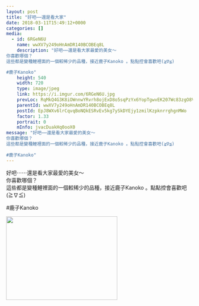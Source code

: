 ```yaml
---
layout: post
title: "好吧⋯⋯還是看大家" 
date: 2018-03-11T15:49:12+0000 
categories: [] 
media:
  - id: 6RGeN6U
    name: wwXV7y249oHnAmDR140BCOBEq8L
    description: "好吧⋯⋯還是看大家最愛的美女～
你喜歡哪個？
這些都是變種鯉裡面的一個較稀少的品種，接近鹿子Kanoko 。點點控會喜歡吧(≧∇≦)

#鹿子Kanoko"   
    height: 540
    width: 720
    type: image/jpeg
    link: https://i.imgur.com/6RGeN6U.jpg
    prevLoc: RqMkQ4G3K8iOWnnwYRvrh8ojExD8o5sqPzYx6YopTgwvEK207Wc83zgO8V86Ijyzqy0wP7FRyGXQjgAPF7vJAEW0KmT1ryXJPZjZTlXxLoWA56fVnJlpJ1w1t37wWGVBootnkBnDY5x0FRlLGqp19yUp5QpKy8oJfDolmDExA2FqKK6oRBkjfR3Qw99g7gfx9mv5ELMRU2MJ7JxAY3FB4M09qZWnfY1X0GENOkTRm9VmngyPTAEEJqV3PBf5wjqx77EKiLw
    parentId: wwXV7y249oHnAmDR140BCOBEq8L
    postId: EpJ8WXv6lrCqvqBoNQkESRvEv5kg7ySkDYEjy1zmilKzpknrrghgnMWo
    factor: 1.33
    portrait: 0
    mInfo: jvacDuakHq0ooX0
message: "好吧⋯⋯還是看大家最愛的美女～  
你喜歡哪個？  
這些都是變種鯉裡面的一個較稀少的品種，接近鹿子Kanoko 。點點控會喜歡吧(≧∇≦)  
  
#鹿子Kanoko"
---
```


好吧⋯⋯還是看大家最愛的美女～  
你喜歡哪個？  
這些都是變種鯉裡面的一個較稀少的品種，接近鹿子Kanoko 。點點控會喜歡吧(≧∇≦)  
  
#鹿子Kanoko


[//]: #media:  
<a href="https://i.imgur.com/6RGeN6U.jpg"><img src="https://i.imgur.com/6RGeN6U.jpg" height="225" width="300" /></a> 
 
